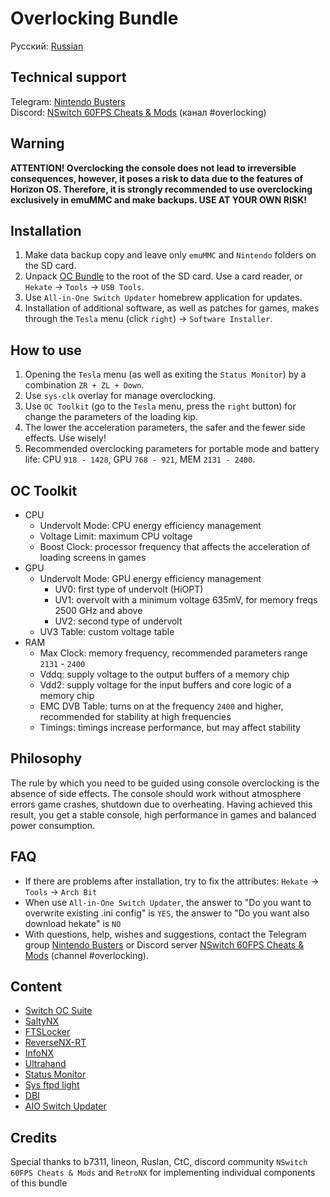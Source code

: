 # Overlocking Bundle

Русский: [Russian](https://github.com/snupt/NS-Overlocking/blob/main/README-ru.md)

## Technical support
Telegram: [Nintendo Busters](https://t.me/NintendoBusters)  
Discord: [NSwitch 60FPS Cheats & Mods](https://discord.gg/UZZbScp2) (канал #overlocking)

## Warning

**ATTENTION! Overclocking the console does not lead to irreversible consequences, however, it poses a risk to data due to the features of Horizon OS. Therefore, it is strongly recommended to use overclocking exclusively in emuMMC and make backups. USE AT YOUR OWN RISK!**

## Installation

1. Make data backup copy and leave only `emuMMC` and `Nintendo` folders on the SD card.
2. Unpack [OC Bundle](https://github.com/snupt/NS-Overlocking/blob/main/OCBundle.zip) to the root of the SD card. Use a card reader, or `Hekate` → `Tools` → `USB Tools`.
3. Use `All-in-One Switch Updater` homebrew application for updates.
4. Installation of additional software, as well as patches for games, makes through the `Tesla` menu (click `right`) → `Software Installer`.

## How to use

1. Opening the `Tesla` menu (as well as exiting the `Status Monitor`) by a combination `ZR + ZL + Down`.
2. Use `sys-clk` overlay for manage overclocking.
3. Use `OC Toolkit` (go to the `Tesla` menu, press the `right` button) for change the parameters of the loading kip.
4. The lower the acceleration parameters, the safer and the fewer side effects. Use wisely!
5. Recommended overclocking parameters for portable mode and battery life: CPU `918 - 1428`, GPU `768 - 921`, MEM `2131 - 2400`.

## OC Toolkit

* CPU
  * Undervolt Mode: CPU energy efficiency management
  * Voltage Limit: maximum CPU voltage
  * Boost Clock: processor frequency that affects the acceleration of loading screens in games
* GPU
  * Undervolt Mode: GPU energy efficiency management
    * UV0: first type of undervolt (HiOPT)
    * UV1: overvolt with a minimum voltage 635mV, for memory freqs 2500 GHz and above
    * UV2: second type of undervolt
  * UV3 Table: custom voltage table
* RAM
  * Max Clock: memory frequency, recommended parameters range `2131` - `2400`
  * Vddq: supply voltage to the output buffers of a memory chip
  * Vdd2: supply voltage for the input buffers and core logic of a memory chip
  * EMC DVB Table: turns on at the frequency `2400` and higher, recommended for stability at high frequencies
  * Timings: timings increase performance, but may affect stability

## Philosophy

The rule by which you need to be guided using console overclocking is the absence of side effects. The console should work without atmosphere errors game crashes, shutdown due to overheating. Having achieved this result, you get a stable console, high performance in games and balanced power consumption.

## FAQ

- If there are problems after installation, try to fix the attributes: `Hekate` → `Tools` → `Arch Bit`
- When use `All-in-One Switch Updater`, the answer to "Do you want to overwrite existing .ini config" is `YES`, the answer to "Do you want also download hekate" is `NO`
- With questions, help, wishes and suggestions, contact the Telegram group [Nintendo Busters](https://t.me/NintendoBusters) or Discord server [NSwitch 60FPS Cheats & Mods](https://discord.gg/UZZbScp2) (channel #overlocking).

## Content

- [Switch OC Suite](https://github.com/hanai3Bi/Switch-OC-Suite)
- [SaltyNX](https://github.com/masagrator/SaltyNX)
- [FTSLocker](https://github.com/masagrator/FPSLocker)
- [ReverseNX-RT](https://github.com/masagrator/ReverseNX-RT)
- [InfoNX](https://github.com/renA21/InfoNX)
- [Ultrahand](https://github.com/ppkantorski/Ultrahand-Overlay)
- [Status Monitor](https://github.com/ppkantorski/Status-Monitor-Overlay)
- [Sys ftpd light](https://github.com/cathery/sys-ftpd)
- [DBI](https://github.com/rashevskyv/dbi/releases)
- [AIO Switch Updater](https://github.com/HamletDuFromage/aio-switch-updater)

## Credits

Special thanks to b7311, lineon, Ruslan, CtC, discord community `NSwitch 60FPS Cheats & Mods` and `RetroNX` for implementing individual components of this bundle
